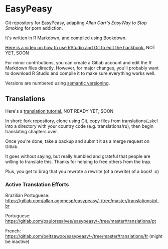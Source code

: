 # EasyPeasy

Git repository for EasyPeasy, adapting *Allen Carr's EasyWay to Stop Smoking* for porn addiction.

It's written in R Markdown, and compiled using Bookdown.

[Here is a video on how to use RStudio and Git to edit the hackbook.]() NOT YET, SOON

For minor contributions, you can create a Gitlab account and edit the R Markdown files directly. However, for major changes, you'll probably want to download R Studio and compile it to make sure everything works well.

Versions are numbered using [semantic versioning](https://semver.org).

## Translations

Here's a [translation tutorial.]() NOT READY YET, SOON

In short: fork repository, clone using Git, copy files from translations/_skel into a directory with your country code (e.g. translations/ru), then begin translating chapters over.

Once you're done, take a backup and submit it as a merge request on Gitlab.

It goes without saying, but really humbled and grateful that people are willing to translate this. Thanks for helping to free others from the trap.

Plus, you get to brag that you rewrote a rewrite (of a rewrite) of a book! :o)

### Active Translation Efforts

Brazilian Portuguese: https://gitlab.com/allan.agomesp/easypeasy/-/tree/master/translations/pt-br

Portuguese: https://gitlab.com/paulorssalves/easypeasy/-/tree/master/translations/pt

French: https://gitlab.com/beltzawoo/easypeasy/-/tree/master/translations/fr (might be inactive)

